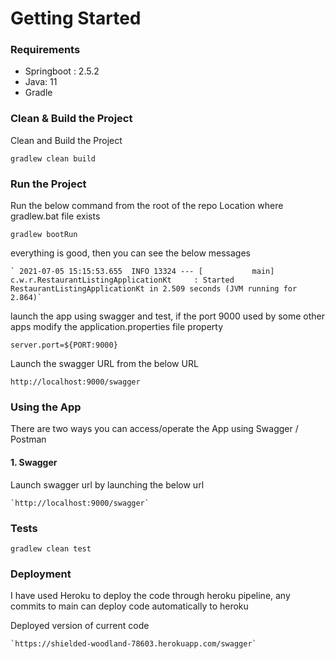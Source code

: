 # Getting Started

### Requirements
* Springboot : 2.5.2
* Java: 11
* Gradle

### Clean & Build the Project
Clean and Build the Project

    gradlew clean build

### Run the Project
Run the below command from the root of the repo
Location where gradlew.bat file exists

    gradlew bootRun

everything is good, then you can see the below messages

    ` 2021-07-05 15:15:53.655  INFO 13324 --- [           main] c.w.r.RestaurantListingApplicationKt     : Started RestaurantListingApplicationKt in 2.509 seconds (JVM running for 2.864)`

launch the app using swagger and test, if the port 9000 used by some other apps
modify the application.properties file property 
    
    server.port=${PORT:9000}
    
Launch the swagger URL from the below URL
    
    http://localhost:9000/swagger

### Using the App

There are two ways you can access/operate the App using Swagger / Postman

#### 1. Swagger

Launch swagger url by launching the below url

    `http://localhost:9000/swagger`
### Tests

    gradlew clean test

### Deployment

I have used Heroku to deploy the code through heroku pipeline,
any commits to main can deploy code automatically to heroku

Deployed version of current code

    `https://shielded-woodland-78603.herokuapp.com/swagger`
